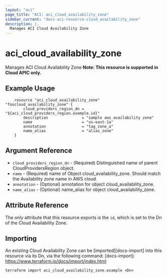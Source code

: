```yaml
---
layout: "aci"
page_title: "ACI: aci_cloud_availability_zone"
sidebar_current: "docs-aci-resource-cloud_availability_zone"
description: |-
  Manages ACI Cloud Availability Zone
---
```


# aci_cloud_availability_zone #
Manages ACI Cloud Availability Zone
<b>Note: This resource is supported in Cloud APIC only.</b>
## Example Usage ##

```hcl
	resource "aci_cloud_availability_zone" "foocloud_availability_zone" {
		cloud_providers_region_dn = "${aci_cloud_providers_region.example.id}"
		description               = "sample aws availability zone"
		name                      = "us-east-1a"
		annotation                = "tag_zone_a"
		name_alias                = "alias_zone"
	}
```
## Argument Reference ##
* `cloud_providers_region_dn` - (Required) Distinguished name of parent CloudProvidersRegion object.
* `name` - (Required) name of Object cloud_availability_zone. Should match the Availability zone name in AWS cloud.
* `annotation` - (Optional) annotation for object cloud_availability_zone.
* `name_alias` - (Optional) name_alias for object cloud_availability_zone.



## Attribute Reference

The only attribute that this resource exports is the `id`, which is set to the
Dn of the Cloud Availability Zone.

## Importing ##

An existing Cloud Availability Zone can be [imported][docs-import] into this resource via its Dn, via the following command:
[docs-import]: https://www.terraform.io/docs/import/index.html


```
terraform import aci_cloud_availability_zone.example <Dn>
```